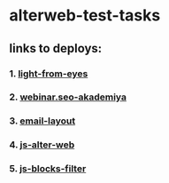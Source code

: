 # alterweb-test-tasks

## links to deploys:

### 1. [light-from-eyes](https://maks-t.github.io/alterweb-test-tasks/light-from-eyes/src/)

### 2. [webinar.seo-akademiya](https://maks-t.github.io/alterweb-test-tasks/webinar.seo-akademiya/src/)

### 3. [email-layout](https://maks-t.github.io/alterweb-test-tasks/email-layout/src/)

### 4. [js-alter-web](https://maks-t.github.io/alterweb-test-tasks/js-alter-web/src/)

### 5. [js-blocks-filter](https://maks-t.github.io/alterweb-test-tasks/js-blocks-filter/src/)

